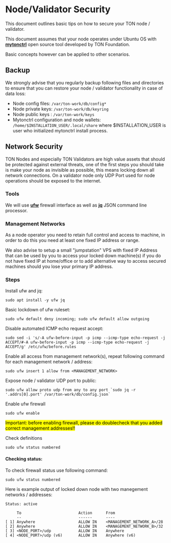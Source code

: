 # Node/Validator Security

This document outlines basic tips on how to secure your TON node / validator.

This document assumes that your node operates under Ubuntu OS with **[mytonctrl](https://github.com/ton-blockchain/mytonctrl)** open source tool developed by TON Foundation.

Basic concepts however can be applied to other scenarios.

## Backup
We strongly advise that you regularly backup following files and directories to ensure that you can restore your node / validator functionality in case of data loss:

* Node config files: `/var/ton-work/db/config*`
* Node private keys: `/var/ton-work/db/keyring`
* Node public keys : `/var/ton-work/keys`
* Mytonctrl configuration and node wallets: `/home/$INSTALLATION_USER/.local/share` where $INSTALLATION_USER is user who initialized mytonctrl install process.

## Network Security
TON Nodes and especially TON Validators are high value assets that should be protected against external threats, one of the first steps you should take is make your node as invisible as possible, this means locking down all network connections. On a validator node only UDP Port used for node operations should be exposed to the internet.

### Tools
We will use **[ufw](https://help.ubuntu.com/community/UFW)** firewall interface as well as **[jq](https://github.com/stedolan/jq)** JSON command line processor.

### Management Networks
As a node operator you need to retain full control and access to machine, in order to do this you need at least one fixed IP address or range.

We also advise to setup a small "jumpstation" VPS with fixed IP Address that can be used by you to access your locked down machine(s) if you do not have fixed IP at home/office or to add alternative way to access secured machines should you lose your primary IP address.

### Steps
Install ufw and jq:

    sudo apt install -y ufw jq

Basic lockdown of ufw ruleset:

    sudo ufw default deny incoming; sudo ufw default allow outgoing

Disable automated ICMP echo request accept:

    sudo sed -i 's/-A ufw-before-input -p icmp --icmp-type echo-request -j ACCEPT/#-A ufw-before-input -p icmp --icmp-type echo-request -j ACCEPT/g' /etc/ufw/before.rules

Enable all access from management network(s), repeat following command for each management network / address:

    sudo ufw insert 1 allow from <MANAGEMENT_NETWORK>

Expose node / validator UDP port to public:

    sudo ufw allow proto udp from any to any port `sudo jq -r '.addrs[0].port' /var/ton-work/db/config.json`

Enable ufw firewall

    sudo ufw enable

<mark>Important: before enabling firewall, please do doublecheck that you added correct management addresses!!</mark>

Check definitions

    sudo ufw status numbered

#### Checking status:
To check firewall status use following command:

    sudo ufw status numbered

Here is example output of locked down node with two manegement networks / addresses:

```
Status: active

     To                         Action      From
     --                         ------      ----
[ 1] Anywhere                   ALLOW IN    <MANAGEMENT_NETWORK_A>/28
[ 2] Anywhere                   ALLOW IN    <MANAGEMENT_NETWORK_B>/32
[ 3] <NODE_PORT>/udp            ALLOW IN    Anywhere
[ 4] <NODE_PORT>/udp (v6)       ALLOW IN    Anywhere (v6)
```


